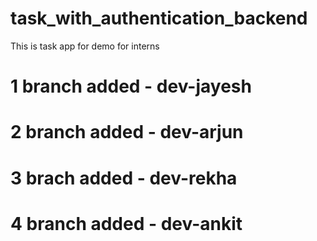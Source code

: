 # task_with_authentication_backend
This is task app for demo for interns
# 1 branch added - dev-jayesh
# 2 branch added - dev-arjun
# 3 brach added - dev-rekha
# 4 branch added - dev-ankit

